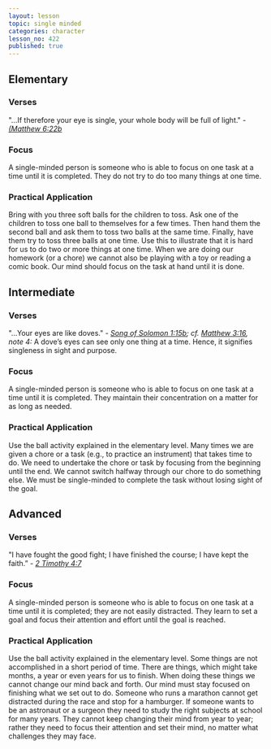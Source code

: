 ```yaml
---
layout: lesson
topic: single minded
categories: character
lesson_no: 422
published: true
---
```


## Elementary
### Verses 
"…If therefore your eye is single, your whole body will be full of light." - _[(Matthew 6:22b](http://online.recoveryversion.org/bibleverses.asp?fvid=160&lvid=160)_

### Focus
A single-minded person is someone who is able to focus on one task at a time until it is completed. They do not try to do too many things at one time. 

### Practical Application
 Bring with you three soft balls for the children to toss. Ask one of the children to toss one ball to themselves for a few times. Then hand them the second ball and ask them to toss two balls at the same time. Finally, have them try to toss three balls at one time. Use this to illustrate that it is hard for us to do two or more things at one time. When we are doing our homework (or a 
chore) we cannot also be playing with a toy or reading a comic book. Our mind should focus on the task at hand until it is done. 

## Intermediate

### Verses
"…Your eyes are like doves." - _[Song of Solomon 1:15b](http://online.recoveryversion.org/bibleverses.asp?fvid=25511&lvid=25511); cf. [Matthew 3:16](http://online.recoveryversion.org/bibleverses.asp?fvid=64&lvid=64), note 4:_ A dove’s eyes can see only one thing at a time. Hence, it signifies singleness in sight and purpose.

### Focus
A single-minded person is someone who is able to focus on one task at a time until it is completed. They maintain their concentration on a matter for as long as needed.

### Practical Application
Use the ball activity explained in the elementary level. Many times we are 
given a chore or a task (e.g., to practice an instrument) that takes time to do. We need to undertake the chore or task by focusing from the beginning until the end. We cannot switch halfway through our chore to do something else. We must be single-minded to complete the task without losing sight of the goal.

## Advanced

### Verses
"I have fought the good fight; I have finished the course; I have kept the faith.” - _[2 Timothy 4:7](http://online.recoveryversion.org/bibleverses.asp?fvid=6733&lvid=6733)_

### Focus
A single-minded person is someone who is able to focus on one task at a time until it is completed; they are not easily distracted. They learn to set a goal and focus their attention and effort until the goal is reached.

### Practical Application
 Use the ball activity explained in the elementary level. Some things are not 
accomplished in a short period of time. There are things, which might take months, a year or even years for us to finish. When doing these things we cannot change our mind back and forth. Our mind must stay focused on finishing what we set out to do. Someone who runs a marathon cannot get distracted during the race and stop for a hamburger. If someone wants to be an astronaut or a surgeon they need to study the right subjects at school for many years. They cannot keep changing their mind from year to year; rather they need to focus their attention and set their mind, no matter what challenges they may face.